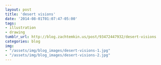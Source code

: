 ```yaml
---
layout: post
title: 'desert visions'
date: '2014-08-01T01:07:47-05:00'
tags:
- illustration
- drawing
tumblr_url: http://blog.zachtemkin.us/post/93472447932/desert-visions
categories: blog
img:
- "/assets/img/blog_images/desert-visions-1.jpg" 
- "/assets/img/blog_images/desert-visions-2.jpg" 
---
```

